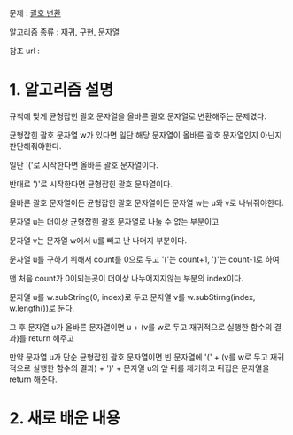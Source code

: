 문제 : [괄호 변환](https://programmers.co.kr/learn/courses/30/lessons/60058)

알고리즘 종류 : 재귀, 구현, 문자열

참조 url :

# 1. 알고리즘 설명

규칙에 맞게 균형잡힌 괄호 문자열을 올바른 괄호 문자열로 변환해주는 문제였다.

균형잡힌 괄호 문자열 w가 있다면 일단 해당 문자열이 올바른 괄호 문자열인지 아닌지 판단해줘야한다.

일단 '('로 시작한다면 올바른 괄호 문자열이다.

반대로 ')'로 시작한다면 균형잡힌 괄호 문자열이다.

올바른 괄호 문자열이든 균형잡힌 괄호 문자열이든 문자열 w는 u와 v로 나눠줘야한다.

문자열 u는 더이상 균형잡힌 괄호 문자열로 나눌 수 없는 부분이고

문자열 v는 문자열 w에서 u를 빼고 난 나머지 부분이다.

문자열 u를 구하기 위해서 count를 0으로 두고 '('는 count+1, ')'는 count-1로 하여

맨 처음 count가 0이되는곳이 더이상 나누어지지않는 부분의 index이다.

문자열 u를 w.subString(0, index)로 두고 문자열 v를 w.subStirng(index, w.length())로 둔다.

그 후 문자열 u가 올바른 문자열이면 u + (v를 w로 두고 재귀적으로 실행한 함수의 결과)를 return 해주고

만약 문자열 u가 단순 균형잡힌 괄호 문자열이면 빈 문자열에 '(' + (v를 w로 두고 재귀적으로 실행한 함수의 결과) + ')' + 문자열 u의 앞 뒤를 제거하고 뒤집은 문자열을 return 해준다.

# 2. 새로 배운 내용
